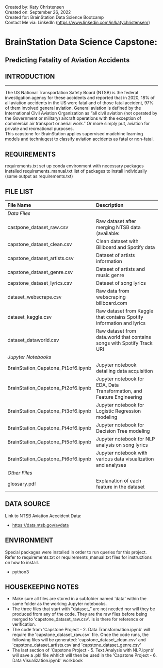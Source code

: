 Created by: Katy Christensen</br>
Created on: September 26, 2022 <br>
Created for: BrainStation Data Science Bootcamp<br>
Contact Me via: LinkedIn (https://www.linkedin.com/in/katychristensen/)</br>

# BrainStation Data Science Capstone: 
## Predicting Fatality of Aviation Accidents

## INTRODUCTION
---
The US National Transportation Safety Board (NTSB) is the federal investigation agency for these accidents and reported that in 
2020, 18% of all aviation accidents in the US were fatal and of those fatal accident, 97% of them involved general aviation. 
General aviation is defined by the International Civil Aviation Organization as “all civil aviation (not operated by the Government or 
military) aircraft operations with the exception of commercial air transport or aerial work.” Or more simply put, aviation for private and 
recreational purposes. <br>
This capstone for BrainStation applies supervised madchine learning models and techniuqest to classify aviation accidents as fatal or 
non-fatal.  <br>

REQUIREMENTS
---------------
requirements.txt                                    set up conda environment with necessary packages installed
requirements_manual.txt                             list of packages to install individually (same output as requirements.txt)


FILE LIST
---------------
|File Name                          | Description|
|:----------------------------------|:-----------|
|*Data Files*                       |         |
|castpone_dataset_raw.csv           |Raw dataset after merging NTSB data (available: |
|capstone_dataset_clean.csv         | Clean dataset with Billboard and Spotify data|
|capstone_dataset_artists.csv       | Dataset of artists information|
|capstone_dataset_genre.csv         | Dataset of artists and music genre|
|capstone_dataset_lyrics.csv        | Dataset of song lyrics|
|dataset_webscrape.csv              | Raw data from webscraping billboard.com|
|dataset_kaggle.csv                 | Raw dataset from Kaggle that contains Spotify information and lyrics|
|dataset_dataworld.csv              | Raw dataset from data.world that contains songs with Spotify Track URI|
|*Jupyter Notebooks*                |         |
|BrainStation_Capstone_Pt1of6.ipynb | Jupyter notebook detailing data acquisition|
|BrainStation_Capstone_Pt2of6.ipynb | Jupyter notebook for EDA, Data Transformation, and Feature Engineering|
|BrainStation_Capstone_Pt3of6.ipynb | Jupyter notebook for Logistic Regression modeling|
|BrainStation_Capstone_Pt4of6.ipynb | Jupyter notebook for Decision Tree modeling|
|BrainStation_Capstone_Pt5of6.ipynb | Jupyter notebook for NLP analysis on song lyrics|
|BrainStation_Capstone_Pt6of6.ipynb | Jupyter notebook with various data visualization and analyses|
|*Other Files*                      |
|glossary.pdf                       | Explanation of each feature in the dataset|


DATA SOURCE
---------------
Link to NTSB Aviation Acccident Data: 
- https://data.ntsb.gov/avdata


ENVIRONMENT
---------------
Special packages were installed in order to run queries for this project. Refer to requirements.txt or requirements_manual.txt files 
for instructions on how to install.

- python3


HOUSEKEEPING NOTES
---------------
- Make sure all files are stored in a subfolder named 'data' within the same folder as the working Jupyter notebooks.
- The three files that start with "dataset_" are not needed nor will they be produced from any of the code. They are the raw files 
   before being merged to 'capstone_dataset_raw.csv'. Is is there for reference or verification.
- The code from 'Capstone Project - 2. Data Transformation.ipynb' will require the 'capstone_dataset_raw.csv' file. Once the code runs, 
  the following files will be generated: 'capstone_dataset_clean.csv' and 'capstone_dataset_artists.csv'and 'capstone_dataset_genre.csv'
- The last section of 'Capstone Project - 5. Text Analysis with NLP.ipynb' will save a .pkl file whhich will then be used in the 'Capstone Project - 6. Data Visualization.ipynb' workbook
